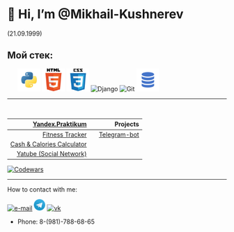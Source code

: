 # 👋 Hi, I’m @Mikhail-Kushnerev
(21.09.1999)

## Мой стек:  
<ul>
  <img 
        aling="left" 
        alt="Python" 
        width="52px" 
        src="https://raw.githubusercontent.com/github/explore/80688e429a7d4ef2fca1e82350fe8e3517d3494d/topics/python/python.png" 
        />
  <img 
        aling="left" 
        alt="HTML5" 
        width="52px" 
        src="https://raw.githubusercontent.com/github/explore/80688e429a7d4ef2fca1e82350fe8e3517d3494d/topics/html/html.png" 
        />
  <img 
        aling="left" 
        alt="CSS" 
        width="52px" 
        src="https://raw.githubusercontent.com/github/explore/80688e429a7d4ef2fca1e82350fe8e3517d3494d/topics/css/css.png" 
        />      
  <img 
        aling="right" 
        alt="Django" 
        width="52px" 
        src="https://www.bairesdev.com/wp-content/uploads/2019/04/img-django-logo.png" 
        />
  <img 
        aling="right" 
        alt="Git" 
        width="52px" 
        src="https://stacksnap.com/media/git.png" 
        />
  <img 
        aling="right" 
        alt="SQL" 
        width="52px" 
        src="https://raw.githubusercontent.com/github/explore/80688e429a7d4ef2fca1e82350fe8e3517d3494d/topics/sql/sql.png" 
        />  
</ul>  
<hr>
<br />

|[Yandex.Praktikum](https://practicum.yandex.ru/trainer/python-developer-plus/lesson/91c0af5b-d616-47e9-81ba-01ed0d62910c/)| |Projects|
|-:|-:|-:|
|[Fitness Tracker](https://github.com/Mikhail-Kushnerev/Fitness-Tracker)| |[Telegram-bot](https://github.com/Mikhail-Kushnerev/Pizza-bot)|
|[Cash & Calories Calculator](https://github.com/Mikhail-Kushnerev/Calculator-of-Money-and-Calories)|
|[Yatube (Social Network)](https://github.com/Mikhail-Kushnerev/hw05_final)|



[![Codewars](https://www.codewars.com/users/Mikhail-Kushnerev/badges/large)](https://www.codewars.com/users/Mikhail-Kushnerev)
____
How to contact with me:  

[<img 
  aling="right" 
  alt="e-mail" 
  width="26px" 
  src="https://avatars.mds.yandex.net/get-yapic/65952/enc-15316b863572ed0621d22e21b5015b6240d1ce8bc24252de87363a92be86f01b/islands-retina-50" 
  />](mailto:mikushnerev@yandex.ru)
[<img 
  aling="right" 
  alt="telegram" 
  width="26px" 
  src="https://raw.githubusercontent.com/github/explore/80688e429a7d4ef2fca1e82350fe8e3517d3494d/topics/telegram/telegram.png" 
  />](https://t.me/mikushnerev)
[<img 
  aling="right" 
  alt="vk" 
  width="26px" 
  src="https://www.dropbox.com/team/team_logo/dbtid%3AAACHQZx4adzBZiBCpy7P4xtzn3UNxr-wcoE?v=1634126598663" 
  />](https://vk.com/killermuxa)

  - Phone: 8-(981)-788-68-65
<!---
Mikhail-Kushnerev/Mikhail-Kushnerev is a ✨ special ✨ repository because its `README.md` (this file) appears on your GitHub profile.
You can click the Preview link to take a look at your changes.
--->

